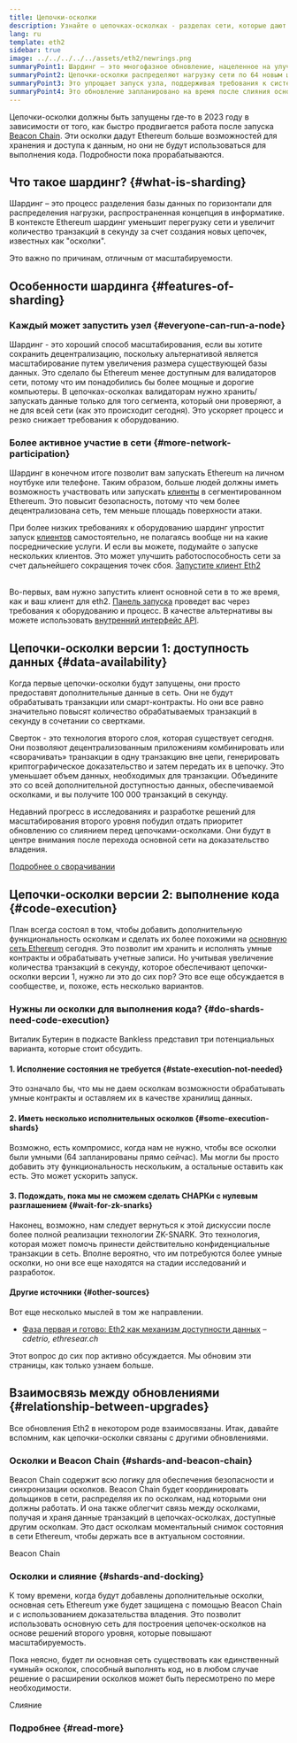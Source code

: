 ```yaml
---
title: Цепочки-осколки
description: Узнайте о цепочках-осколках - разделах сети, которые дают Ethereum большую пропускную способность транзакций и облегчают его запуск.
lang: ru
template: eth2
sidebar: true
image: ../../../../../assets/eth2/newrings.png
summaryPoint1: Шардинг — это многофазное обновление, нацеленное на улучшение масштабируемости и емкости Ethereum.
summaryPoint2: Цепочки-осколки распределяют нагрузку сети по 64 новым цепочками.
summaryPoint3: Это упрощает запуск узла, поддерживая требования к системе на низком уровне.
summaryPoint4: Это обновление запланировано на время после слияния основной сети с Beacon Chain.
---
```


<UpgradeStatus dateKey="page-eth2-upgrades-shards-date">
    Цепочки-осколки должны быть запущены где-то в 2023 году в зависимости от того, как быстро продвигается работа после запуска <a href="/eth2/beacon-chain/">Beacon Chain</a>. Эти осколки дадут Ethereum больше возможностей для хранения и доступа к данным, но они не будут использоваться для выполнения кода. Подробности пока прорабатываются.
</UpgradeStatus>

## Что такое шардинг? {#what-is-sharding}

Шардинг – это процесс разделения базы данных по горизонтали для распределения нагрузки, распространенная концепция в информатике. В контексте Ethereum шардинг уменьшит перегрузку сети и увеличит количество транзакций в секунду за счет создания новых цепочек, известных как "осколки".

Это важно по причинам, отличным от масштабируемости.

## Особенности шардинга {#features-of-sharding}

### Каждый может запустить узел {#everyone-can-run-a-node}

Шардинг - это хороший способ масштабирования, если вы хотите сохранить децентрализацию, поскольку альтернативой является масштабирование путем увеличения размера существующей базы данных. Это сделало бы Ethereum менее доступным для валидаторов сети, потому что им понадобились бы более мощные и дорогие компьютеры. В цепочках-осколках валидаторам нужно хранить/запускать данные только для того сегмента, который они проверяют, а не для всей сети (как это происходит сегодня). Это ускоряет процесс и резко снижает требования к оборудованию.

### Более активное участие в сети {#more-network-participation}

Шардинг в конечном итоге позволит вам запускать Ethereum на личном ноутбуке или телефоне. Таким образом, больше людей должны иметь возможность участвовать или запускать [клиенты](/developers/docs/nodes-and-clients/) в сегментированном Ethereum. Это повысит безопасность, потому что чем более децентрализована сеть, тем меньше площадь поверхности атаки.

При более низких требованиях к оборудованию шардинг упростит запуск [клиентов](/developers/docs/nodes-and-clients/) самостоятельно, не полагаясь вообще ни на какие посреднические услуги. И если вы можете, подумайте о запуске нескольких клиентов. Это может улучшить работоспособность сети за счет дальнейшего сокращения точек сбоя. [Запустите клиент Eth2](/eth2/get-involved/)

<br />

<InfoBanner isWarning={true}>
  Во-первых, вам нужно запустить клиент основной сети в то же время, как и ваш клиент для eth2. <a href="https://launchpad.ethereum.org" target="_blank">Панель запуска</a> проведет вас через требования к оборудованию и процесс. В качестве альтернативы вы можете использовать <a href="/developers/docs/apis/backend/#available-libraries">внутренний интерфейс API</a>.
</InfoBanner>

## Цепочки-осколки версии 1: доступность данных {#data-availability}

Когда первые цепочки-осколки будут запущены, они просто предоставят дополнительные данные в сеть. Они не будут обрабатывать транзакции или смарт-контракты. Но они все равно значительно повысят количество обрабатываемых транзакций в секунду в сочетании со свертками.

Сверток - это технология второго слоя, которая существует сегодня. Они позволяют децентрализованным приложениям комбинировать или «сворачивать» транзакции в одну транзакцию вне цепи, генерировать криптографическое доказательство и затем передать их в цепочку. Это уменьшает объем данных, необходимых для транзакции. Объедините это со всей дополнительной доступностью данных, обеспечиваемой осколками, и вы получите 100 000 транзакций в секунду.

<InfoBanner isWarning={false}>
  Недавний прогресс в исследованиях и разработке решений для масштабирования второго уровня побудил отдать приоритет обновлению со слиянием перед цепочками-осколками. Они будут в центре внимания после перехода основной сети на доказательство владения.

[Подробнее о сворачивании](/developers/docs/scaling/layer-2-rollups/)
</InfoBanner>

## Цепочки-осколки версии 2: выполнение кода {#code-execution}

План всегда состоял в том, чтобы добавить дополнительную функциональность осколкам и сделать их более похожими на [основную сеть Ethereum](/glossary/#mainnet) сегодня. Это позволит им хранить и исполнять умные контракты и обрабатывать учетные записи. Но учитывая увеличение количества транзакций в секунду, которое обеспечивают цепочки-осколки версии 1, нужно ли это до сих пор? Это все еще обсуждается в сообществе, и, похоже, есть несколько вариантов.

### Нужны ли осколки для выполнения кода? {#do-shards-need-code-execution}

Виталик Бутерин в подкасте Bankless представил три потенциальных варианта, которые стоит обсудить.

<YouTube id="-R0j5AMUSzA" start="5841" />

#### 1. Исполнение состояния не требуется {#state-execution-not-needed}

Это означало бы, что мы не даем осколкам возможности обрабатывать умные контракты и оставляем их в качестве хранилищ данных.

#### 2. Иметь несколько исполнительных осколков {#some-execution-shards}

Возможно, есть компромисс, когда нам не нужно, чтобы все осколки были умными (64 запланированы прямо сейчас). Мы могли бы просто добавить эту функциональность нескольким, а остальные оставить как есть. Это может ускорить запуск.

#### 3. Подождать, пока мы не сможем сделать СНАРКи с нулевым разглашением {#wait-for-zk-snarks}

Наконец, возможно, нам следует вернуться к этой дискуссии после более полной реализации технологии ZK-SNARK. Это технология, которая может помочь принести действительно конфиденциальные транзакции в сеть. Вполне вероятно, что им потребуются более умные осколки, но они все еще находятся на стадии исследований и разработок.

#### Другие источники {#other-sources}

Вот еще несколько мыслей в том же направлении.

- [Фаза первая и готово: Eth2 как механизм доступности данных](https://ethresear.ch/t/phase-one-and-done-eth2-as-a-data-availability-engine/5269/8) – _cdetrio, ethresear.ch_

Этот вопрос до сих пор активно обсуждается. Мы обновим эти страницы, как только узнаем больше.

## Взаимосвязь между обновлениями {#relationship-between-upgrades}

Все обновления Eth2 в некотором роде взаимосвязаны. Итак, давайте вспомним, как цепочки-осколки связаны с другими обновлениями.

### Осколки и Beacon Chain {#shards-and-beacon-chain}

Beacon Chain содержит всю логику для обеспечения безопасности и синхронизации осколков. Beacon Chain будет координировать дольщиков в сети, распределяя их по осколкам, над которыми они должны работать. И она также облегчит связь между осколками, получая и храня данные транзакций в цепочках-осколках, доступные другим осколкам. Это даст осколкам моментальный снимок состояния в сети Ethereum, чтобы держать все в актуальном состоянии.

<ButtonLink to="/eth2/beacon-chain/">
  Beacon Chain
</ButtonLink>

### Осколки и слияние {#shards-and-docking}

К тому времени, когда будут добавлены дополнительные осколки, основная сеть Ethereum уже будет защищена с помощью Beacon Chain и с использованием доказательства владения. Это позволит использовать основную сеть для построения цепочек-осколков на основе решений второго уровня, которые повышают масштабируемость.

Пока неясно, будет ли основная сеть существовать как единственный «умный» осколок, способный выполнять код, но в любом случае решение о расширении осколков может быть пересмотрено по мере необходимости.

<div>
  <ButtonLink to="/eth2/merge/">Слияние</ButtonLink>
</div>

<Divider />

### Подробнее {#read-more}

<Eth2ShardChainsList />
